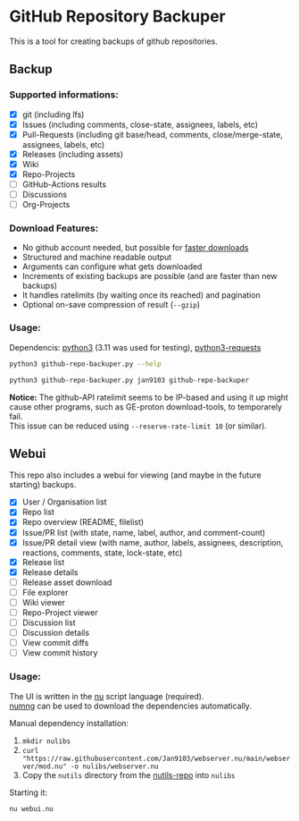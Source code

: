 # GitHub Repository Backuper

This is a tool for creating backups of github repositories.

## Backup

### Supported informations:

* [x] git (including lfs)
* [x] Issues (including comments, close-state, assignees, labels, etc)
* [x] Pull-Requests (including git base/head, comments, close/merge-state, assignees, labels, etc)
* [x] Releases (including assets)
* [x] Wiki
* [x] Repo-Projects
* [ ] GitHub-Actions results
* [ ] Discussions
* [ ] Org-Projects

### Download Features:

* No github account needed, but possible for [faster downloads](https://docs.github.com/en/rest/using-the-rest-api/rate-limits-for-the-rest-api)
* Structured and machine readable output
* Arguments can configure what gets downloaded
* Increments of existing backups are possible (and are faster than new backups)
* It handles ratelimits (by waiting once its reached) and pagination
* Optional on-save compression of result (`--gzip`)

### Usage:

Dependencis: [python3](https://www.python.org/) (3.11 was used for testing), [python3-requests](https://pypi.org/project/requests/)

```sh
python3 github-repo-backuper.py --help

python3 github-repo-backuper.py jan9103 github-repo-backuper
```

**Notice:** The github-API ratelimit seems to be IP-based and using it up might cause
other programs, such as GE-proton download-tools, to temporarely fail.  
This issue can be reduced using `--reserve-rate-limit 10` (or similar).

## Webui

This repo also includes a webui for viewing (and maybe in the future starting) backups.

* [x] User / Organisation list
* [x] Repo list
* [x] Repo overview (README, filelist)
* [x] Issue/PR list (with state, name, label, author, and comment-count)
* [x] Issue/PR detail view (with name, author, labels, assignees, description, reactions, comments, state, lock-state, etc)
* [x] Release list
* [x] Release details
* [ ] Release asset download
* [ ] File explorer
* [ ] Wiki viewer
* [ ] Repo-Project viewer
* [ ] Discussion list
* [ ] Discussion details
* [ ] View commit diffs
* [ ] View commit history

### Usage:

The UI is written in the [nu](https://nushell.sh) script language (required).  
[numng](https://github.com/jan9103/numng) can be used to download the dependencies automatically.

Manual dependency installation:

1. `mkdir nulibs`
2. `curl "https://raw.githubusercontent.com/Jan9103/webserver.nu/main/webserver/mod.nu" -o nulibs/webserver.nu`
3. Copy the `nutils` directory from the [nutils-repo](https://github.com/jan9103/nutils) into `nulibs`

Starting it:

```sh
nu webui.nu
```
